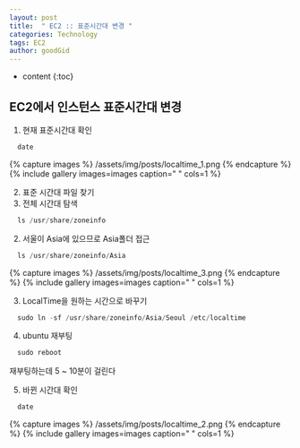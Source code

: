 ```yaml
---
layout: post
title:  " EC2 :: 표준시간대 변경 "
categories: Technology
tags: EC2
author: goodGid
---
```

* content
{:toc}


## EC2에서 인스턴스 표준시간대 변경

1. 현재 표준시간대 확인
``` js
  date
```


{% capture images %}
  /assets/img/posts/localtime_1.png
{% endcapture %}
{% include gallery images=images caption=" " cols=1 %}


2. 표준 시간대 파일 찾기
  1. 전체 시간대 탐색
``` js
  ls /usr/share/zoneinfo
```

  2. 서울이 Asia에 있으므로 Asia폴더 접근
``` js
  ls /usr/share/zoneinfo/Asia
```

{% capture images %}
  /assets/img/posts/localtime_3.png
{% endcapture %}
{% include gallery images=images caption=" " cols=1 %}

3. LocalTime을 원하는 시간으로 바꾸기
``` js
  sudo ln -sf /usr/share/zoneinfo/Asia/Seoul /etc/localtime
```

4. ubuntu 재부팅
``` js
  sudo reboot
```
재부팅하는데 5 ~ 10분이 걸린다

5. 바뀐 시간대 확인
``` js
  date
```

{% capture images %}
  /assets/img/posts/localtime_2.png
{% endcapture %}
{% include gallery images=images caption=" " cols=1 %}